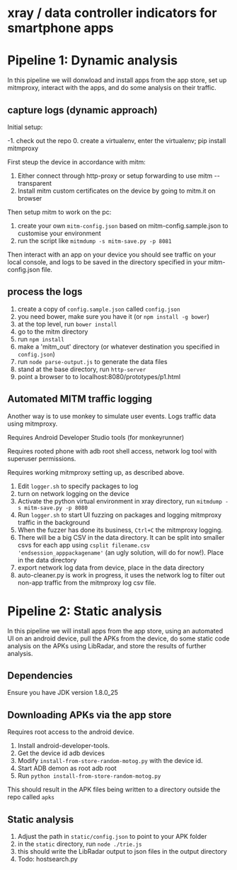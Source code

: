 # xray / data controller indicators for smartphone apps

# Pipeline 1: Dynamic analysis

In this pipeline we will donwload and install apps from the app store, set up mitmproxy, interact with the apps, and do some analysis on their traffic.

## capture logs (dynamic approach)

Initial setup:

-1. check out the repo
0. create a virtualenv, enter the virtualenv; pip install mitmproxy

First steup the device in accordance with mitm:

1. Either connect through http-proxy or setup forwarding to use mitm --transparent
2. Install mitm custom certificates on the device by going to mitm.it on browser

Then setup mitm to work on the pc:

1. create your own `mitm-config.json` based on mitm-config.sample.json to customise your environment
2. run the script like `mitmdump -s mitm-save.py -p 8081`

Then interact with an app on your device you should see traffic on your local console, and logs to be saved in the directory specified in your mitm-config.json file. 

## process the logs

1. create a copy of `config.sample.json` called `config.json`
2. you need bower, make sure you have it (or `npm install -g bower`)
3. at the top level, run `bower install`
4. go to the mitm directory
5. run `npm install`
6. make a 'mitm_out' directory (or whatever destination you specified in `config.json`)
7. run `node parse-output.js` to generate the data files 
8. stand at the base directory, run `http-server`
9. point a browser to to localhost:8080/prototypes/p1.html

## Automated MITM traffic logging

Another way is to use monkey to simulate user events. Logs traffic data using mitmproxy.

Requires Android Developer Studio tools (for monkeyrunner)

Requires rooted phone with adb root shell access, network log tool with superuser permissions.

Requires working mitmproxy setting up, as described above.

1. Edit `logger.sh` to specify packages to log
2. turn on network logging on the device
3. Activate the python virtual environment in xray directory, run `mitmdump -s mitm-save.py -p 8080`
4. Run `logger.sh` to start UI fuzzing on packages and logging mitmproxy traffic in the background
5. When the fuzzer has done its business, `Ctrl+C` the mitmproxy logging.
6. There will be a big CSV in the data directory. It can be split into smaller csvs for each app using `csplit filename.csv 'endsession_apppackagename'` (an ugly solution, will do for now!). Place in the data directory
7. export network log data from device, place in the data directory
8. auto-cleaner.py is work in progress, it uses the network log to filter out non-app traffic from the mitmproxy log csv file.


# Pipeline 2: Static analysis

In this pipeline we will install apps from the app store, using an automated UI on an android device, pull the APKs from the device, do some static code analysis on the APKs using LibRadar, and store the results of further analysis.

## Dependencies

Ensure you have JDK version 1.8.0_25

## Downloading APKs via the app store
Requires root access to the android device.

1. Install android-developer-tools.
2. Get the device id adb devices
3. Modify `install-from-store-random-motog.py` with the device id.
4. Start ADB demon as root adb root
5. Run `python install-from-store-random-motog.py`

This should result in the APK files being written to a directory outside the repo called `apks`

## Static analysis

1. Adjust the path in `static/config.json` to point to your APK folder
2. in the `static` directory, run `node ./trie.js`
3. this should write the LibRadar output to json files in the output directory
4. Todo: hostsearch.py 

